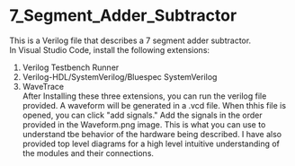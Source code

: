 # 7_Segment_Adder_Subtractor
This is a Verilog file that describes a 7 segment adder subtractor.  
In Visual Studio Code, install the following extensions:  
1) Verilog Testbench Runner  
2) Verilog-HDL/SystemVerilog/Bluespec SystemVerilog  
3) WaveTrace  
After Installing these three extensions, you can run the verilog file provided. A waveform will be generated in a .vcd file. When thhis file is opened, you can click "add signals." Add the signals in the order provided in the Waveform.png image. This is what you can use to understand tbe behavior of the hardware being described. I have also provided top level diagrams for a high level intuitive understanding of the modules and their connections. 

